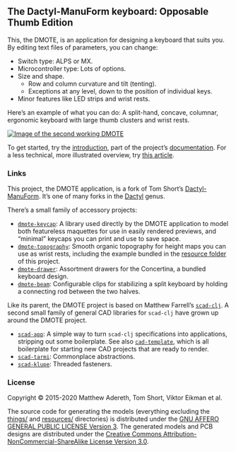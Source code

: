## The Dactyl-ManuForm keyboard: Opposable Thumb Edition

This, the DMOTE, is an application for designing a keyboard that suits you. By
editing text files of parameters, you can change:

- Switch type: ALPS or MX.
- Microcontroller type: Lots of options.
- Size and shape.
    - Row and column curvature and tilt (tenting).
    - Exceptions at any level, down to the position of individual keys.
- Minor features like LED strips and wrist rests.

Here’s an example of what you can do: A split-hand, concave, columnar,
ergonomic keyboard with large thumb clusters and wrist rests.

[![Image of the second working DMOTE](http://viktor.eikman.se/image/dmote-2-top-down-view/display)](https://viktor.eikman.se/gallery/the-dmote/)

To get started, try the [introduction](doc/intro.md), part of the project’s
[documentation](doc/). For a less technical, more illustrated overview, try
[this article](http://viktor.eikman.se/article/the-dmote/).

### Links

This project, the DMOTE application, is a fork of Tom Short’s
[Dactyl-ManuForm](https://github.com/tshort/dactyl-keyboard). It’s one of many
forks in the [Dactyl](https://github.com/adereth/dactyl-keyboard) genus.

There’s a small family of accessory projects:

* [`dmote-keycap`](https://github.com/veikman/dmote-keycap):
  A library used directly by the DMOTE application to model both featureless
  maquettes for use in easily rendered previews, and “minimal” keycaps you can
  print and use to save space.
* [`dmote-topography`](https://github.com/veikman/dmote-topography):
  Smooth organic topography for height maps you can use as wrist rests,
  including the example bundled in the [resource folder](resources/heightmap)
  of this project.
* [`dmote-drawer`](https://github.com/veikman/dmote-drawer):
  Assortment drawers for the Concertina, a bundled keyboard design.
* [`dmote-beam`](https://github.com/veikman/dmote-beam):
  Configurable clips for stabilizing a split keyboard by holding a
  connecting rod between the two halves.

Like its parent, the DMOTE project is based on Matthew Farrell’s
[`scad-clj`](https://github.com/farrellm/scad-clj). A second small family of
general CAD libraries for `scad-clj` have grown up around the DMOTE project.

* [`scad-app`](https://github.com/veikman/scad-app): A simple way to turn
  `scad-clj` specifications into applications, stripping out some boilerplate.
  See also [`cad-template`](https://github.com/veikman/cad-template), which is
  all boilerplate for starting new CAD projects that are ready to render.
* [`scad-tarmi`](https://github.com/veikman/scad-tarmi): Commonplace abstractions.
* [`scad-klupe`](https://github.com/veikman/scad-klupe): Threaded fasteners.

### License

Copyright © 2015-2020 Matthew Adereth, Tom Short, Viktor Eikman et al.

The source code for generating the models (everything excluding the
[things/](things/) and [resources/](resources/) directories) is distributed
under the [GNU AFFERO GENERAL PUBLIC LICENSE Version 3](LICENSE). The generated
models and PCB designs are distributed under the [Creative Commons
Attribution-NonCommercial-ShareAlike License Version 3.0](LICENSE-models).
